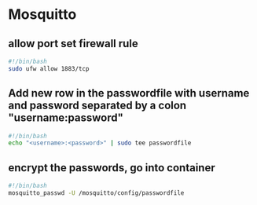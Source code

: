 # Mosquitto

## allow port set firewall rule
```bash
#!/bin/bash
sudo ufw allow 1883/tcp
```

## Add new row in the passwordfile with username and password separated by a colon "username:password"
```bash
#!/bin/bash
echo "<username>:<password>" | sudo tee passwordfile
```

## encrypt the passwords, go into container
```bash
#!/bin/bash
mosquitto_passwd -U /mosquitto/config/passwordfile
```